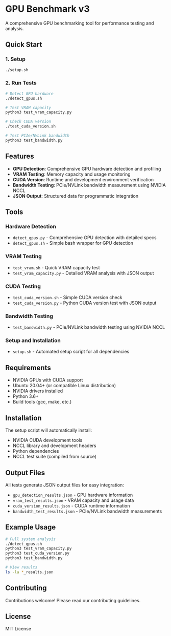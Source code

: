# GPU Benchmark v3

A comprehensive GPU benchmarking tool for performance testing and analysis.

## Quick Start

### 1. Setup
```bash
./setup.sh
```

### 2. Run Tests
```bash
# Detect GPU hardware
./detect_gpus.sh

# Test VRAM capacity
python3 test_vram_capacity.py

# Check CUDA version
./test_cuda_version.sh

# Test PCIe/NVLink bandwidth
python3 test_bandwidth.py
```

## Features

- **GPU Detection**: Comprehensive GPU hardware detection and profiling
- **VRAM Testing**: Memory capacity and usage monitoring
- **CUDA Version**: Runtime and development environment verification
- **Bandwidth Testing**: PCIe/NVLink bandwidth measurement using NVIDIA NCCL
- **JSON Output**: Structured data for programmatic integration

## Tools

### Hardware Detection
- `detect_gpus.py` - Comprehensive GPU detection with detailed specs
- `detect_gpus.sh` - Simple bash wrapper for GPU detection

### VRAM Testing
- `test_vram.sh` - Quick VRAM capacity test
- `test_vram_capacity.py` - Detailed VRAM analysis with JSON output

### CUDA Testing
- `test_cuda_version.sh` - Simple CUDA version check
- `test_cuda_version.py` - Python CUDA version test with JSON output

### Bandwidth Testing
- `test_bandwidth.py` - PCIe/NVLink bandwidth testing using NVIDIA NCCL

### Setup and Installation
- `setup.sh` - Automated setup script for all dependencies

## Requirements

- NVIDIA GPUs with CUDA support
- Ubuntu 20.04+ (or compatible Linux distribution)
- NVIDIA drivers installed
- Python 3.6+
- Build tools (gcc, make, etc.)

## Installation

The setup script will automatically install:
- NVIDIA CUDA development tools
- NCCL library and development headers
- Python dependencies
- NCCL test suite (compiled from source)

## Output Files

All tests generate JSON output files for easy integration:
- `gpu_detection_results.json` - GPU hardware information
- `vram_test_results.json` - VRAM capacity and usage data
- `cuda_version_results.json` - CUDA runtime information
- `bandwidth_test_results.json` - PCIe/NVLink bandwidth measurements

## Example Usage

```bash
# Full system analysis
./detect_gpus.sh
python3 test_vram_capacity.py
python3 test_cuda_version.py
python3 test_bandwidth.py

# View results
ls -la *_results.json
```

## Contributing

Contributions welcome! Please read our contributing guidelines.

## License

MIT License
